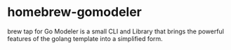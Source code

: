 # homebrew-gomodeler
brew tap for Go Modeler is a small CLI and Library that brings the powerful features of the golang template into a simplified form.
